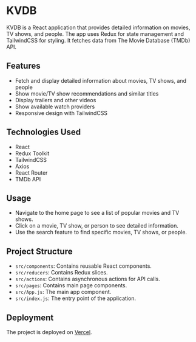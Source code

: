 # KVDB

KVDB is a React application that provides detailed information on movies, TV shows, and people. The app uses Redux for state management and TailwindCSS for styling. It fetches data from The Movie Database (TMDb) API.

## Features

- Fetch and display detailed information about movies, TV shows, and people
- Show movie/TV show recommendations and similar titles
- Display trailers and other videos
- Show available watch providers
- Responsive design with TailwindCSS

## Technologies Used

- React
- Redux Toolkit
- TailwindCSS
- Axios
- React Router
- TMDb API

## Usage

- Navigate to the home page to see a list of popular movies and TV shows.
- Click on a movie, TV show, or person to see detailed information.
- Use the search feature to find specific movies, TV shows, or people.

## Project Structure

- `src/components`: Contains reusable React components.
- `src/reducers`: Contains Redux slices.
- `src/actions`: Contains asynchronous actions for API calls.
- `src/pages`: Contains main page components.
- `src/App.js`: The main app component.
- `src/index.js`: The entry point of the application.

## Deployment

The project is deployed on [Vercel](https://kvdb-movie-tv-web-app.vercel.app/).

